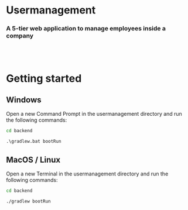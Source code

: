 # Usermanagement

### A 5-tier web application to manage employees inside a company
<br>
<br>

# Getting started

## Windows
Open a new Command Prompt in the usermanagement directory and run the following commands:
<br>
```cmd
cd backend

.\gradlew.bat bootRun
```

## MacOS / Linux
Open a new Terminal in the usermanagement directory and run the following commands:
<br>
```sh
cd backend

./gradlew bootRun
```